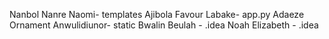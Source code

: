 Nanbol Nanre Naomi- templates
Ajibola Favour Labake- app.py
Adaeze Ornament Anwulidiunor- static
Bwalin Beulah - .idea
Noah Elizabeth - .idea
